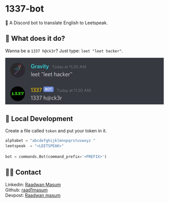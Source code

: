 # 1337-bot
🤖 A Discord bot to translate English to Leetspeak.

## 🤖 What does it do?
Wanna be a `1337 h@ck3r`? Just type: `leet "leet hacker"`.

![img](assets/img.jpg)

## 🚀 Local Development
Create a file called `token` and put your token in it.
```python
alphabet = "abcdefghijklmnopqrstuvwxyz "
leetspeak  = "<LEETSPEAK>"

bot = commands.Bot(command_prefix='<PREFIX>')
```

## 👨‍💻 Contact

Linkedin: [Raadwan Masum](https://www.linkedin.com/in/raadwan-masum-9147bb1a5)
<br>
Github: [raad1masum](https://github.com/raad1masum)
<br>
Devpost: [Raadwan masum](https://devpost.com/raad1masum)
